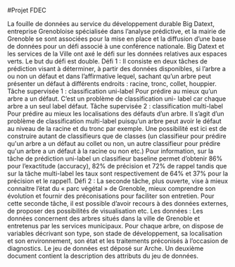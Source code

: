 #Projet FDEC

La fouille de données au service du développement durable
Big Datext, entreprise Grenobloise spécialisée dans l’analyse prédictive, et la mairie de Grenoble se sont associées pour la mise en place et la diffusion d’une base de données pour un défi associé à une conférence nationale. Big Datext et les services de la Ville ont axé le défi sur les données relatives aux espaces verts. Le but du défi est double.
Défi 1 :
Il consiste en deux tâches de prédiction visant à déterminer, à partir des données disponibles, si l’arbre a ou non un défaut et dans l’affirmative lequel, sachant qu’un arbre peut présenter un défaut à différents endroits : racine, tronc, collet, houppier.
Tâche supervisée 1 : classification uni-label
Pour prédire au mieux qu’un arbre a un défaut. C’est un problème de classification uni- label car chaque arbre a un seul label défaut.
Tâche supervisée 2 : classification multi-label
Pour prédire au mieux les localisations des défauts d’un arbre. Il s’agit d’un problème de classification multi-label puisqu’un arbre peut avoir le défaut au niveau de la racine et du tronc par exemple. Une possibilité est ici est de construire autant de classifieurs que de classes (un classifieur pour prédire qu'un arbre a un défaut au collet ou non, un autre classifieur pour prédire qu'un arbre a un défaut à la racine ou non etc.)
Pour information, sur la tâche de prédiction uni-label un classifieur baseline permet d’obtenir 86% pour l’exactitude (accuracy), 82% de précision et 72% de rappel tandis que sur la tâche multi-label les taux sont respectivement de 64% et 37% pour la précision et le rappel1.
Défi 2 :
La seconde tâche, plus ouverte, vise à mieux connaitre l’état du « parc végétal » de Grenoble, mieux comprendre son évolution et fournir des préconisations pour faciliter son entretien. Pour cette seconde tâche, il est possible d’avoir recours à des données externes, de proposer des possibilités de visualisation etc.
Les données :
Les données concernent des arbres situés dans la ville de Grenoble et entretenus par les services municipaux. Pour chaque arbre, on dispose de variables décrivant son type, son stade de développement, sa localisation et son environnement, son état et les traitements préconisés à l’occasion de diagnostics. Le jeu de données est déposé sur Arche. Un deuxième document contient la description des attributs du jeu de données.

